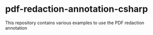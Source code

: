 # pdf-redaction-annotation-csharp
This repository contains various examples to use the PDF redaction annotation
